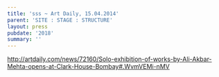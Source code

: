 ```yaml
---
title: 'sss ~ Art Daily, 15.04.2014'
parent: 'SITE : STAGE : STRUCTURE'
layout: press
pubdate: '2018'
summary: ''
---
```

http://artdaily.com/news/72160/Solo-exhibition-of-works-by-Ali-Akbar-Mehta-opens-at-Clark-House-Bombay#.WvmVEMi-nMV
